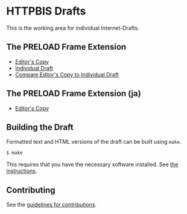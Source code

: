 # HTTPBIS Drafts

This is the working area for individual Internet-Drafts.

## The PRELOAD Frame Extension

* [Editor's Copy](https://hiroyuki-goto-gree.github.io/draft-goto-httpbis-preload-frame/#go.draft-goto-httpbis-preload-frame.html)
* [Individual Draft](https://tools.ietf.org/html/draft-goto-httpbis-preload-frame)
* [Compare Editor's Copy to Individual Draft](https://hiroyuki-goto-gree.github.io/draft-goto-httpbis-preload-frame/#go.draft-goto-httpbis-preload-frame.diff)

## The PRELOAD Frame Extension (ja)

* [Editor's Copy](https://hiroyuki-goto-gree.github.io/draft-goto-httpbis-preload-frame/#go.draft-goto-httpbis-preload-frame-ja.html)

## Building the Draft

Formatted text and HTML versions of the draft can be built using `make`.

```sh
$ make
```

This requires that you have the necessary software installed.  See
[the instructions](https://github.com/martinthomson/i-d-template/blob/master/doc/SETUP.md).


## Contributing

See the
[guidelines for contributions](https://github.com/hiroyuki-goto-gree/draft-goto-httpbis-preload-frame/blob/master/CONTRIBUTING.md).
